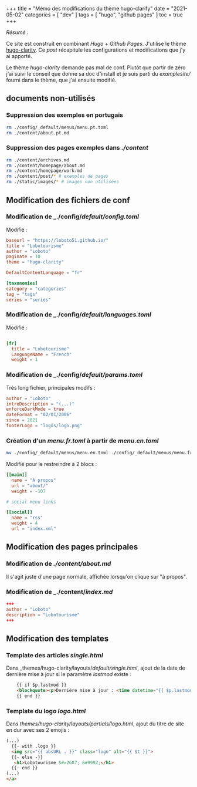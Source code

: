 +++
title = "Mémo des modifications du thème hugo-clarify"
date = "2021-05-02"
categories = [
    "dev"
]
tags = [
    "hugo",
    "github pages"
]
toc = true
+++

_Résumé :_

Ce site est construit en combinant _Hugo_ + _Github Pages_.
J'utilise le thème [hugo-clarity](https://themes.gohugo.io/hugo-clarity/). Ce _post_ récapitule les configurations et modifications que j'y ai apporté.

Le thème _hugo-clarity_ demande pas mal de conf. Plutôt que partir de zéro j'ai suivi le conseil que donne sa doc d'install et je suis parti du _examplesite/_ fourni dans le thème, que j'ai ensuite modifié.

## documents non-utilisés

### Suppression des exemples en portugais

```sh
rm ./config/_default/menus/menu.pt.toml
rm ./content/about.pt.md
```

### Suppression des pages exemples dans _./content_

```sh
rm ./content/archives.md
rm ./content/homepage/about.md
rm ./content/homepage/work.md
rm ./content/post/* # exemples de pages
rm ./static/images/* # images non utilisées
```

## Modification des fichiers de conf

### Modification de _./config/_default/config.toml_

Modifié :

```toml
baseurl = "https://loboto51.github.io/"
title = "Lobotourisme"
author = "Loboto"
paginate = 10
theme = "hugo-clarity"

DefaultContentLanguage = "fr"

[taxonomies]
category = "categories"
tag = "tags"
series = "series"
```

### Modification de _./config/_default/languages.toml_

Modifié :

```toml

[fr]
  title = "Lobotourisme"
  LanguageName = "French"
  weight = 1
```

### Modification de _./config/_default/params.toml_

Très long fichier, principales modifs :

```toml
author = "Loboto"
introDescription = "(...)"
enforceDarkMode = true
dateFormat = "02/01/2006"
since = 2021
footerLogo = "logos/logo.png"

```

### Création d'un _menu.fr.toml_ à partir de _menu.en.toml_

```sh
mv ./config/_default/menus/menu.en.toml ./config/_default/menus/menu.fr.toml
```

Modifié pour le restreindre à 2 blocs :

```toml
[[main]]
  name = "A propos"
  url = "about/"
  weight = -107

# social menu links

[[social]]
  name = "rss"
  weight = 4
  url = "index.xml"
```

## Modification des pages principales

### Modification de _./content/about.md_

Il s'agit juste d'une page normale, affichée lorsqu'on clique sur "à propos".
 

### Modification de _./content/_index.md_

```toml
+++
author = "Loboto"
description = "Lobotourisme"
+++
```

## Modification des templates

### Template des articles _single.html_

Dans _themes/hugo-clarity/layouts/_default/single.html_, ajout de la date de dernière mise à jour si le paramètre _lastmod_ existe :

```html
    {{ if $p.lastmod }}
    <blockquote><p>Dernière mise à jour : <time datetime="{{ $p.lastmod.Format "Mon Jan 10 17:13:38 2020 -0700" }}">{{ $p.lastmod.Format (default "Jan 2, 2006" $.Site.Params.dateFormat) }}</time></p></blockquote>
    {{ end }}
```



### Template du logo _logo.html_

Dans _themes/hugo-clarity/layouts/partials/logo.html_, ajout du titre de site en dur avec ses 2 emojis :

```html
(...)
  {{- with .logo }}
  <img src="{{ absURL . }}" class="logo" alt="{{ $t }}">
  {{- else -}}
   <h1>Lobotourisme &#x2687; &#9992;</h1>
  {{- end }}
(...)
</a>
```






